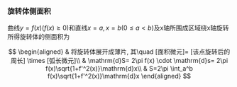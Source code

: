 ### 旋转体侧面积

曲线$y=f(x)(f(x)\geqslant 0)$和直线$x=a,x=b(0\leqslant a< b)$及x轴所围成区域绕x轴旋转所得旋转体的侧面积为

$$
\begin{aligned}
	& 将旋转体展开成薄片, 其\quad [面积微元]= [该点旋转后的周长] \times [弧长微元]\\
	& \mathrm{d}S= 2\pi f(x) \cdot \mathrm{d}s= 2\pi f(x)\sqrt{1+f'^2(x)}\mathrm{d}x\\
	& S=2\pi \int_a^b f(x)\sqrt{1+f'^2(x)}\mathrm{d}x
\end{aligned}
$$
